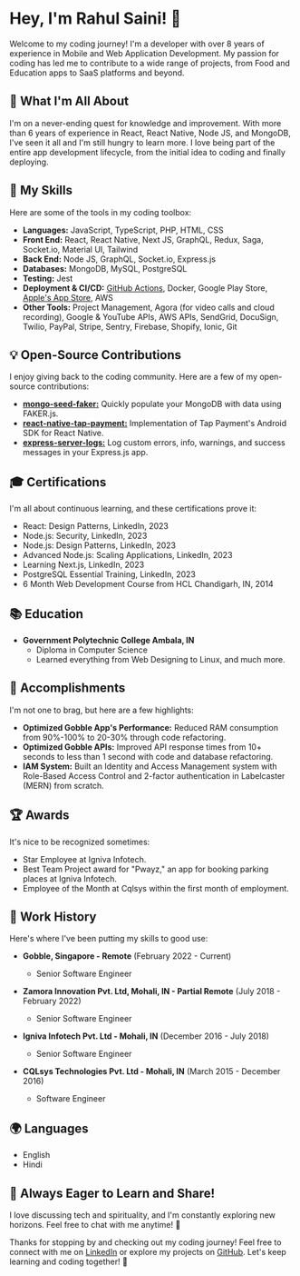 


# Hey, I'm Rahul Saini! 👋

Welcome to my coding journey! I'm a developer with over 8 years of experience in Mobile and Web Application Development. My passion for coding has led me to contribute to a wide range of projects, from Food and Education apps to SaaS platforms and beyond.

## 🌟 What I'm All About

I'm on a never-ending quest for knowledge and improvement. With more than 6 years of experience in React, React Native, Node JS, and MongoDB, I've seen it all and I'm still hungry to learn more. I love being part of the entire app development lifecycle, from the initial idea to coding and finally deploying.

## 🚀 My Skills

Here are some of the tools in my coding toolbox:

- **Languages:** JavaScript, TypeScript, PHP, HTML, CSS
- **Front End:** React, React Native, Next JS, GraphQL, Redux, Saga, Socket.io, Material UI, Tailwind
- **Back End:** Node JS, GraphQL, Socket.io, Express.js
- **Databases:** MongoDB, MySQL, PostgreSQL
- **Testing:** Jest
- **Deployment & CI/CD:** [GitHub Actions](https://github.com/features/actions), Docker, Google Play Store, [Apple's App Store](https://developer.apple.com/app-store/), AWS
- **Other Tools:** Project Management, Agora (for video calls and cloud recording), Google & YouTube APIs, AWS APIs, SendGrid, DocuSign, Twilio, PayPal, Stripe, Sentry, Firebase, Shopify, Ionic, Git


## 💡 Open-Source Contributions

I enjoy giving back to the coding community. Here are a few of my open-source contributions:

- [**mongo-seed-faker:**](https://github.com/YourGitHub/mongo-seed-faker) Quickly populate your MongoDB with data using FAKER.js.
- [**react-native-tap-payment:**](https://github.com/YourGitHub/react-native-tap-payment) Implementation of Tap Payment's Android SDK for React Native.
- [**express-server-logs:**](https://github.com/YourGitHub/express-server-logs) Log custom errors, info, warnings, and success messages in your Express.js app.

## 🎓 Certifications

I'm all about continuous learning, and these certifications prove it:

- React: Design Patterns, LinkedIn, 2023
- Node.js: Security, LinkedIn, 2023
- Node.js: Design Patterns, LinkedIn, 2023
- Advanced Node.js: Scaling Applications, LinkedIn, 2023
- Learning Next.js, LinkedIn, 2023
- PostgreSQL Essential Training, LinkedIn, 2023
- 6 Month Web Development Course from HCL Chandigarh, IN, 2014

## 📚 Education
 

- **Government Polytechnic College Ambala, IN**
  - Diploma in Computer Science
  - Learned everything from Web Designing to Linux, and much more.

## 🌟 Accomplishments

I'm not one to brag, but here are a few highlights:

- **Optimized Gobble App's Performance:** Reduced RAM consumption from 90%-100% to 20-30% through code refactoring.
- **Optimized Gobble APIs:** Improved API response times from 10+ seconds to less than 1 second with code and database refactoring.
- **IAM System:** Built an Identity and Access Management system with Role-Based Access Control and 2-factor authentication in Labelcaster (MERN) from scratch.

## 🏆 Awards

It's nice to be recognized sometimes:

- Star Employee at Igniva Infotech.
- Best Team Project award for "Pwayz," an app for booking parking places at Igniva Infotech.
- Employee of the Month at Cqlsys within the first month of employment.

## 📆 Work History

Here's where I've been putting my skills to good use:

- **Gobble, Singapore - Remote** (February 2022 - Current)
  - Senior Software Engineer

- **Zamora Innovation Pvt. Ltd, Mohali, IN - Partial Remote** (July 2018 - February 2022)
  - Senior Software Engineer

- **Igniva Infotech Pvt. Ltd - Mohali, IN** (December 2016 - July 2018)
  - Senior Software Engineer

- **CQLsys Technologies Pvt. Ltd - Mohali, IN** (March 2015 - December 2016)
  - Software Engineer

## 🌍 Languages

- English
- Hindi

## 🌟 Always Eager to Learn and Share!

I love discussing tech and spirituality, and I'm constantly exploring new horizons. Feel free to chat with me anytime! 🚀


Thanks for stopping by and checking out my coding journey! Feel free to connect with me on [LinkedIn](https://www.linkedin.com/in/rahul-saini-profile/) or explore my projects on [GitHub](https://github.com/CodeByRahulSaini). Let's keep learning and coding together! 🚀

